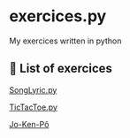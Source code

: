 # exercices.py
My exercices written in python

## :link: List of exercices

[SongLyric.py](https://songlyric.mthcsta.repl.run/)

[TicTacToe.py](https://tictactoe.mthcsta.repl.run/)

[Jo-Ken-Pô](https://jo-ken-po.mthcsta.repl.run/)
